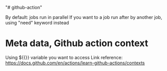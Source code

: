 "# github-action"

By default: jobs run in parallel
If you want to a job run after by another job, using "need"  keyword instead

# Meta data, Github action context
Using ${{}} variable you want to access
Link reference: https://docs.github.com/en/actions/learn-github-actions/contexts